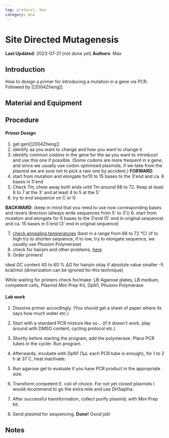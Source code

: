 ```yaml
---
tag: protocol, dna
category: dna
---
```

# Site Directed Mutagenesis

**Last Updated**: 2023-07-21 (not done yet)
**Authors**: Max

## Introduction
How to design a primer for introducing a mutation in a gene via PCR. Followed by [[2004Zheng]]. 

## Material and Equipment

## Procedure

#### Primer Design
1. get gen[[2004Zheng]]
2. identify aa you want to change and how you want to change it
3. identify common codons in the gene for the aa you want to introduce! and use this one if possible. (Some codons are more frequent in a gene, and since we usually use codon optimised plasmids, if we take from the plasmid we are sure not to pick a rare one by accident.)
**FORWARD**:
4. start from mutation and elongate for10 to 15 bases to the 3'end and ca. 6 bases in 5'end
5. Check Tm, chew away both ends until Tm around 68 to 72. Keep at least 8 to 7 at the 3' and at least 4 to 5 at the 5'
6. try to end sequence on C or G

**BACKWARD**:
(keep in mind that you need to use now corresponding bases and revers direction (always write sequences from 5' to 3'))
6. start from mutation and elongate for 6 bases to the 3'end (5' end in original sequence) and ca. 15 bases in 5'end (3' end in original sequence)

7. [check annealing temperatures](https://tmcalculator.neb.com/#!/main) (best in a range from 68 to 72 °C) (if to high try to shorten sequence, if to low, try to elongate sequence, we usually use Phusion Polymerase)
8. check for hairpin and other problems, [here](https://en.vectorbuilder.com/tool/dna-secondary-structure.html)
9. Order primers!

ideal GC content 40 to 60 %
$\Delta G$ for hairpin okay if absolute value smaller -5 kcal/mol
(dimerization can be ignored for this technique)

While waiting for primers check for/make: LB-Agarose plates, LB medium, competent cells, Plasmid Mini Prep Kit, DpN1, Phusion Polymerase

#### Lab work
1. Dissolve primer accordingly. (You should get a sheet of paper where its says how much water etc.)
2. Start with a standard PCR mixture like so... (if it doesn't work, play around with DMSO content, cycling protocol etc.)


3. Shortly before starting the program, add the polymerase. Place PCR tubes in the cycler. Run program.
4. Afterwards, incubate with DpN1 (1µL each PCR tube is enough), for 1 to 2 h at 37 C, heat inactivate.
5. Run agarose gel to evaluate if you have PCR product in the appropriate size.
6. Transform competent E. coli of choice. For not yet closed plasmids I would recommend to go the extra mile and use DH5aplha.
7. After successful transformation, collect purify plasmid, with Mini Prep kit.
8. Send plasmid for sequencing.
**Done!** Good job!

## Notes